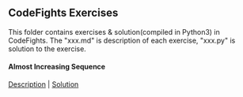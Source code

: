 ## CodeFights Exercises

This folder contains exercises & solution(compiled in Python3) in CodeFights. The "xxx.md" is description of each exercise, "xxx.py" is solution to the exercise. 

#### Almost Increasing Sequence

[Description](https://github.com/beatice/CodeFights/blob/master/Exercises/Almost%20Increasing%20Sequence.md) | [Solution]()
